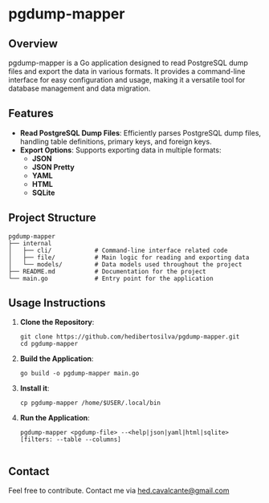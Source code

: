 # pgdump-mapper

## Overview

pgdump-mapper is a Go application designed to read PostgreSQL dump files and export the data in various formats. It provides a command-line interface for easy configuration and usage, making it a versatile tool for database management and data migration.

## Features

- **Read PostgreSQL Dump Files**: Efficiently parses PostgreSQL dump files, handling table definitions, primary keys, and foreign keys.
- **Export Options**: Supports exporting data in multiple formats:
  - **JSON**
  - **JSON Pretty**
  - **YAML**
  - **HTML**
  - **SQLite** 

## Project Structure

```
pgdump-mapper
├── internal
│   ├── cli/            # Command-line interface related code
│   ├── file/           # Main logic for reading and exporting data
│   └── models/         # Data models used throughout the project
├── README.md           # Documentation for the project
└── main.go             # Entry point for the application
```

## Usage Instructions

1. **Clone the Repository**:
   ```
   git clone https://github.com/hedibertosilva/pgdump-mapper.git
   cd pgdump-mapper
   ```

2. **Build the Application**:
   ```
   go build -o pgdump-mapper main.go
   ```

3. **Install it**:
   ```
   cp pgdump-mapper /home/$USER/.local/bin

4. **Run the Application**:
   ```
   pgdump-mapper <pgdump-file> --<help|json|yaml|html|sqlite> [filters: --table --columns]
   ```

   ```
## Contact

Feel free to contribute. Contact me via hed.cavalcante@gmail.com